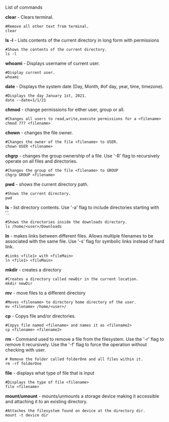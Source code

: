 List of commands

**clear** - Clears terminal.
```
#Remove all other text from terminal.
clear
```

**ls -l** - Lists contents of the current directory in long form with permissions
```
#Shows the contents of the current directory.
ls -l
```

**whoami** - Displays username of current user.
```
#Display current user.
whoami
```

**date** - Displays the system date (Day, Month, #of day, year, time, timezone). 
```
#Displays the day January 1st, 2021.
date --date=1/1/21
```

**chmod** - change permissions for either user, group or all.
```
#Changes all users to read,write,execute permissions for a <filename>
chmod 777 <filename>
```

**chown** - changes the file owner.
```
#Changes the owner of the file <filename> to USER.
chown USER <filename>

```

**chgrp** - changes the group ownership of a file. Use '-R' flag to recursively operate on all files and directories.
```
#Changes the group of the file <filename> to GROUP
chgrp GROUP <filename>
```

**pwd** - shows the current directory path.
```
#Shows the current directory.
pwd
```

**ls** - list directory contents. Use '-a' flag to include directories starting with '.'.
```
#Shows the directories inside the downloads directory.
ls /home/<user>/Downloads
```

**ln** - makes links between different files. Allows multiple filenames to be associated with the same file. Use '-s' flag for symbolic links instead of hard link.
```
#Links <file1> with <fileMain>
ln <file1> <fileMain>
```

**mkdir** - creates a directory
```
#Creates a directory called newDir in the current location.
mkdir newDir
```

**mv** - move files to a different directory
```
#Moves <filename> to directory home directory of the user.
mv <filename> /home/<user>/
```

**cp** - Copys file and/or directories.
```
#Copys file named <filename> and names it as <filename2>
cp <filename> <filename2>
```

**rm** - Command used to remove a file from the filesystem. Use the '-r' flag to remove it recursively. Use the '-f' flag to force the operation without checking with user.
```
# Remove the folder called folderOne and all files within it.
rm -rf folderOne
```

**file** - displays what type of file that is input
```
#Displays the type of file <filename>
file <filename>
```
**mount/umount** - mounts/unmounts  a storage device making it accessible and attaching it to an existing directory.
```
#Attaches the filesystem found on device at the directory dir.
mount -t device dir
```

